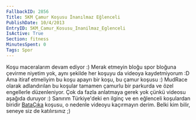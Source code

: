 ```yaml
---
FallbackID: 2856
Title: 5KM Çamur Koşusu İnanılmaz Eğlenceli
PublishDate: 10/4/2013
EntryID: 5KM_Camur_Kosusu_Inanilmaz_Eglenceli
IsActive: True
Section: fitness
MinutesSpent: 0
Tags: Spor
---
```

Koşu maceralarım devam ediyor :) Merak etmeyin bloğu spor bloğuna
çevirme niyetim yok, aynı şekilde her koşuyu da videoya kaydetmiyorum :D
Ama itiraf etmeliyim bu koşu apayrı bir koşu, bu çamur koşusu :) MudRace
olarak adlandırılan bu koşular tamamen çamurlu bir parkurda ve özel
engellerle düzenleniyor. Çok da fazla anlatmaya gerek yok çünkü videosu
aşağıda duruyor :) Sanırım Türkiye'deki en ilginç ve en eğlenceli
koşulardan biridir [BataÇıka](http://www.batacika.com) koşusu, o nedenle
videoyu kaçırmayın derim. Belki kim bilir, seneye siz de katılırsınız ;)




